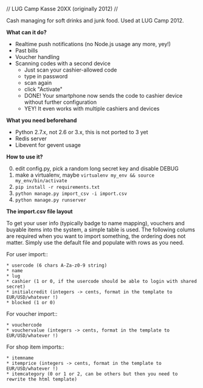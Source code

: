 // LUG Camp Kasse 20XX (originally 2012) //

Cash managing for soft drinks and junk food. Used at LUG Camp 2012.

**What can it do?**

  * Realtime push notifications (no Node.js usage any more, yey!)
  * Past bills
  * Voucher handling
  * Scanning codes with a second device
    * Just scan your cashier-allowed code
    * type in password
    * scan again
    * click "Activate"
    * DONE! Your smartphone now sends the code to cashier device without further configuration
    * YEY! It even works with multiple cashiers and devices

**What you need beforehand**

  * Python 2.7.x, not 2.6 or 3.x, this is not ported to 3 yet
  * Redis server
  * Libevent for gevent usage

**How to use it?**

  0. edit config.py, pick a random long secret key and disable DEBUG
  1. make a virtualenv, maybe
  ``virtualenv my_env && source my_env/bin/activate``
  2. ``pip install -r requirements.txt``
  3. ``python manage.py import_csv -i import.csv``
  4. ``python manage.py runserver``

**The import.csv file layout**

  To get your user info (typically badge to name mapping), vouchers and buyable items into the system, a simple table is used. The following colums are required when you want to import something, the ordering does not matter. Simply use the default file and populate with rows as you need.

  For user import::

    * usercode (6 chars A-Za-z0-9 string)
    * name
    * lug
    * cashier (1 or 0, if the usercode should be able to login with shared secret)
    * initialcredit (integers -> cents, format in the template to EUR/USD/whatever !)
    * blocked (1 or 0)

  For voucher import::

    * vouchercode
    * vouchervalue (integers -> cents, format in the template to EUR/USD/whatever !)

  For shop item imports::

    * itemname
    * itemprice (integers -> cents, format in the template to EUR/USD/whatever !)
    * itemcategory (0 or 1 or 2, can be others but then you need to rewrite the html template)

